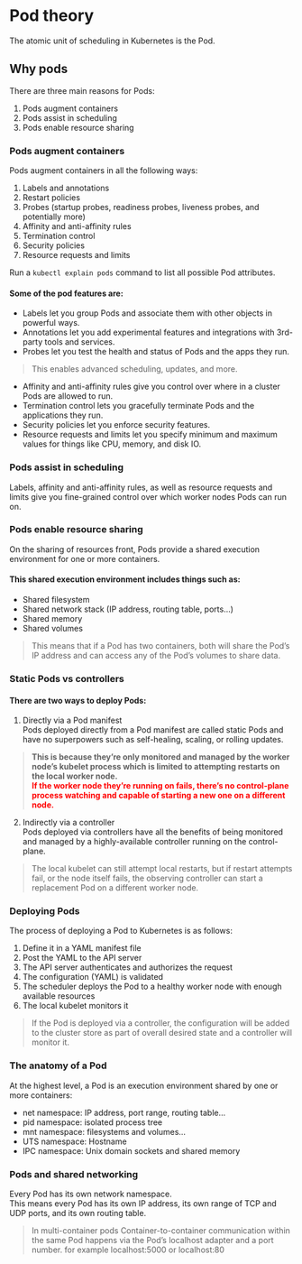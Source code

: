 # Pod theory
The atomic unit of scheduling in Kubernetes is the Pod.

## Why pods
There are three main reasons for Pods:
1. Pods augment containers
2. Pods assist in scheduling
3. Pods enable resource sharing  

### Pods augment containers
Pods augment containers in all the following ways:
1. Labels and annotations
2. Restart policies
3. Probes (startup probes, readiness probes, liveness probes, and potentially more)
4. Affinity and anti-affinity rules
5. Termination control
6. Security policies
7. Resource requests and limits  
  
Run a `kubectl explain pods` command to list all possible Pod attributes.  
  
#### Some of the pod features are:
- Labels let you group Pods and associate them with other objects in powerful ways.
- Annotations let you add experimental features and integrations with 3rd-party tools and services.
- Probes let you test the health and status of Pods and the apps they run.
> This enables advanced scheduling, updates, and more.
- Affinity and anti-affinity rules give you control over where in a cluster Pods are allowed to run.
- Termination control lets you gracefully terminate Pods and the applications they run.
- Security policies let you enforce security features.
- Resource requests and limits let you specify minimum and maximum values for things like CPU, memory, and disk IO.  

### Pods assist in scheduling
Labels, affinity and anti-affinity rules, as well as resource requests and limits give you fine-grained control over which worker nodes Pods can run on.  

### Pods enable resource sharing
On the sharing of resources front, Pods provide a shared execution environment for one or more containers.  
  
#### This shared execution environment includes things such as:
- Shared filesystem
- Shared network stack (IP address, routing table, ports…)
- Shared memory
- Shared volumes
> This means that if a Pod has two containers, both will share the Pod’s IP address and can access any of the Pod’s volumes to share data.  

### Static Pods vs controllers
#### There are two ways to deploy Pods:
1. Directly via a Pod manifest  
Pods deployed directly from a Pod manifest are called static Pods and have no superpowers such as self-healing, scaling, or rolling updates.  
> **This is because they’re only monitored and managed by the worker node’s kubelet process which is limited to attempting restarts on the local worker node.**  
<span style="color:red">**If the worker node they’re running on fails, there’s no control-plane process watching and capable of starting a new one on a different node.**</span>

2. Indirectly via a controller  
Pods deployed via controllers have all the benefits of being monitored and managed by a highly-available controller running on the control-plane.
> The local kubelet can still attempt local restarts, but if restart attempts fail, or the node itself fails, the observing controller can start a replacement Pod on a different worker node.  

### Deploying Pods
The process of deploying a Pod to Kubernetes is as follows:
1. Define it in a YAML manifest file
2. Post the YAML to the API server
3. The API server authenticates and authorizes the request
4. The configuration (YAML) is validated
5. The scheduler deploys the Pod to a healthy worker node with enough available resources
6. The local kubelet monitors it  
> If the Pod is deployed via a controller, the configuration will be added to the cluster store as part of overall desired state and a controller will monitor it.  

### The anatomy of a Pod
At the highest level, a Pod is an execution environment shared by one or more containers:
- net namespace: IP address, port range, routing table…
- pid namespace: isolated process tree
- mnt namespace: filesystems and volumes…
- UTS namespace: Hostname
- IPC namespace: Unix domain sockets and shared memory  

### Pods and shared networking
Every Pod has its own network namespace.  
This means every Pod has its own IP address, its own range of TCP and UDP ports, and its own routing table.
> In multi-container pods Container-to-container communication within the same Pod happens via the Pod’s localhost adapter and a port number. for example localhost:5000 or localhost:80  
